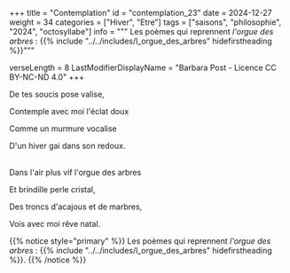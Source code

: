 +++
title = "Contemplation"
id = "contemplation_23"
date = 2024-12-27
weight = 34
categories = ["Hiver", "Etre"]
tags = ["saisons", "philosophie", "2024", "octosyllabe"]
info = """
Les poèmes qui reprennent _l'orgue des arbres_ :
{{% include "../../includes/l_orgue_des_arbres" hidefirstheading %}}"""

verseLength = 8
LastModifierDisplayName = "Barbara Post - Licence CC BY-NC-ND 4.0"
+++

De tes soucis pose valise,

Contemple avec moi l'éclat doux

Comme un murmure vocalise

D'un hiver gai dans son redoux.

 \
Dans l'air plus vif l'orgue des arbres

Et brindille perle cristal,

Des troncs d'acajous et de marbres,

Vois avec moi rêve natal.

{{% notice style="primary" %}}
Les poèmes qui reprennent _l'orgue des arbres_ :
{{% include "../../includes/l_orgue_des_arbres" hidefirstheading %}}.
{{% /notice %}}

